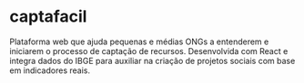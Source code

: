 # captafacil
Plataforma web que ajuda pequenas e médias ONGs a entenderem e iniciarem o processo de captação de recursos. Desenvolvida com React e integra dados do IBGE para auxiliar na criação de projetos sociais com base em indicadores reais.
